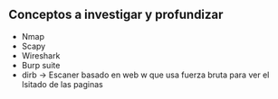 ## Conceptos a investigar y profundizar
- Nmap
- Scapy
- Wireshark
- Burp suite
- dirb -> Escaner basado en web w   que usa fuerza bruta para ver  el lsitado de las paginas
